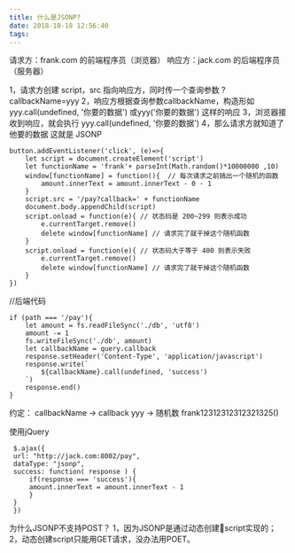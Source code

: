 ```yaml
---
title: 什么是JSONP?
date: 2018-10-18 12:56:40
tags:
---
```

请求方：frank.com 的前端程序员（浏览器）
响应方：jack.com 的后端程序员（服务器）

1，请求方创建 script，src 指向响应方，同时传一个查询参数 ?callbackName=yyy
2，响应方根据查询参数callbackName，构造形如
  yyy.call(undefined, '你要的数据')
  或yyy('你要的数据')
这样的响应
3，浏览器接收到响应，就会执行 yyy.call(undefined, '你要的数据')
4，那么请求方就知道了他要的数据
这就是 JSONP
```
button.addEventListener('click', (e)=>{
    let script = document.createElement('script')
    let functionName = 'frank'+ parseInt(Math.random()*10000000 ,10)
    window[functionName] = function(){  // 每次请求之前搞出一个随机的函数
        amount.innerText = amount.innerText - 0 - 1
    }
    script.src = '/pay?callback=' + functionName
    document.body.appendChild(script)
    script.onload = function(e){ // 状态码是 200~299 则表示成功
        e.currentTarget.remove()
        delete window[functionName] // 请求完了就干掉这个随机函数
    }
    script.onload = function(e){ // 状态码大于等于 400 则表示失败
        e.currentTarget.remove()
        delete window[functionName] // 请求完了就干掉这个随机函数
    }
})
```

//后端代码
```
if (path === '/pay'){
    let amount = fs.readFileSync('./db', 'utf8')
    amount -= 1
    fs.writeFileSync('./db', amount)
    let callbackName = query.callback
    response.setHeader('Content-Type', 'application/javascript')
    response.write(`
        ${callbackName}.call(undefined, 'success')
    `)
    response.end()
}
```
约定：
callbackName -> callback
yyy -> 随机数 frank12312312312321325()



使用jQuery

```
 $.ajax({
 url: "http://jack.com:8002/pay",
 dataType: "jsonp",
 success: function( response ) {
     if(response === 'success'){
     amount.innerText = amount.innerText - 1
     }
 }
 })
 ```

为什么JSONP不支持POST？
1，因为JSONP是通过动态创建script实现的；
2，动态创建script只能用GET请求，没办法用POET。